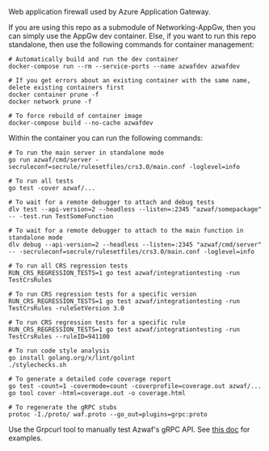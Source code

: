 Web application firewall used by Azure Application Gateway.

If you are using this repo as a submodule of Networking-AppGw, then you can
simply use the AppGw dev container. Else, if you want to run this repo
standalone, then use the following commands for container management:
```
# Automatically build and run the dev container
docker-compose run --rm --service-ports --name azwafdev azwafdev

# If you get errors about an existing container with the same name, delete existing containers first
docker container prune -f
docker network prune -f

# To force rebuild of container image
docker-compose build --no-cache azwafdev
```

Within the container you can run the following commands:
```
# To run the main server in standalone mode
go run azwaf/cmd/server -secruleconf=secrule/rulesetfiles/crs3.0/main.conf -loglevel=info

# To run all tests
go test -cover azwaf/...

# To wait for a remote debugger to attach and debug tests
dlv test --api-version=2 --headless --listen=:2345 "azwaf/somepackage" -- -test.run TestSomeFunction

# To wait for a remote debugger to attach to the main function in standalone mode
dlv debug --api-version=2 --headless --listen=:2345 "azwaf/cmd/server" -- -secruleconf=secrule/rulesetfiles/crs3.0/main.conf -loglevel=info

# To run all CRS regression tests
RUN_CRS_REGRESSION_TESTS=1 go test azwaf/integrationtesting -run TestCrsRules

# To run CRS regression tests for a specific version
RUN_CRS_REGRESSION_TESTS=1 go test azwaf/integrationtesting -run TestCrsRules -ruleSetVersion 3.0

# To run CRS regression tests for a specific rule
RUN_CRS_REGRESSION_TESTS=1 go test azwaf/integrationtesting -run TestCrsRules --ruleID=941100

# To run code style analysis
go install golang.org/x/lint/golint
./stylechecks.sh

# To generate a detailed code coverage report
go test -count=1 -covermode=count -coverprofile=coverage.out azwaf/...
go tool cover -html=coverage.out -o coverage.html

# To regenerate the gRPC stubs
protoc -I./proto/ waf.proto --go_out=plugins=grpc:proto
```

Use the Grpcurl tool to manually test Azwaf's gRPC API. See [this doc](docs/grpcurl.md) for examples.

